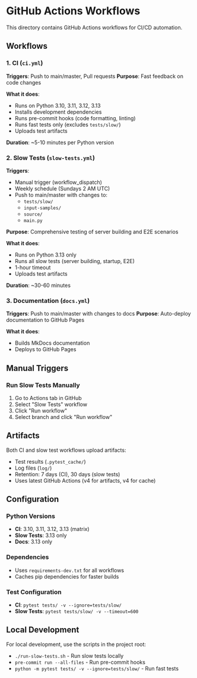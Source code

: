 # GitHub Actions Workflows

This directory contains GitHub Actions workflows for CI/CD automation.

## Workflows

### 1. CI (`ci.yml`)
**Triggers**: Push to main/master, Pull requests
**Purpose**: Fast feedback on code changes

**What it does**:
- Runs on Python 3.10, 3.11, 3.12, 3.13
- Installs development dependencies
- Runs pre-commit hooks (code formatting, linting)
- Runs fast tests only (excludes `tests/slow/`)
- Uploads test artifacts

**Duration**: ~5-10 minutes per Python version

### 2. Slow Tests (`slow-tests.yml`)
**Triggers**:
- Manual trigger (workflow_dispatch)
- Weekly schedule (Sundays 2 AM UTC)
- Push to main/master with changes to:
  - `tests/slow/`
  - `input-samples/`
  - `source/`
  - `main.py`

**Purpose**: Comprehensive testing of server building and E2E scenarios

**What it does**:
- Runs on Python 3.13 only
- Runs all slow tests (server building, startup, E2E)
- 1-hour timeout
- Uploads test artifacts

**Duration**: ~30-60 minutes

### 3. Documentation (`docs.yml`)
**Triggers**: Push to main/master with changes to docs
**Purpose**: Auto-deploy documentation to GitHub Pages

**What it does**:
- Builds MkDocs documentation
- Deploys to GitHub Pages

## Manual Triggers

### Run Slow Tests Manually
1. Go to Actions tab in GitHub
2. Select "Slow Tests" workflow
3. Click "Run workflow"
4. Select branch and click "Run workflow"

## Artifacts

Both CI and slow test workflows upload artifacts:
- Test results (`.pytest_cache/`)
- Log files (`log/`)
- Retention: 7 days (CI), 30 days (slow tests)
- Uses latest GitHub Actions (v4 for artifacts, v4 for cache)

## Configuration

### Python Versions
- **CI**: 3.10, 3.11, 3.12, 3.13 (matrix)
- **Slow Tests**: 3.13 only
- **Docs**: 3.13 only

### Dependencies
- Uses `requirements-dev.txt` for all workflows
- Caches pip dependencies for faster builds

### Test Configuration
- **CI**: `pytest tests/ -v --ignore=tests/slow/`
- **Slow Tests**: `pytest tests/slow/ -v --timeout=600`

## Local Development

For local development, use the scripts in the project root:
- `./run-slow-tests.sh` - Run slow tests locally
- `pre-commit run --all-files` - Run pre-commit hooks
- `python -m pytest tests/ -v --ignore=tests/slow/` - Run fast tests
